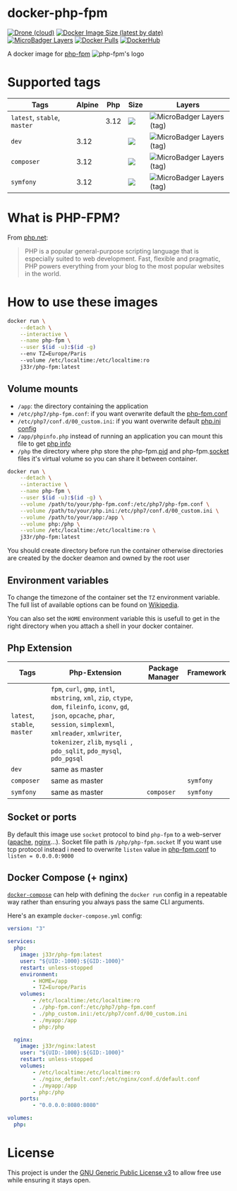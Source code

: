 # docker-php-fpm

[![Drone (cloud)](https://img.shields.io/drone/build/jee-r/docker-php-fpm?&style=flat-square)](https://cloud.drone.io/jee-r/docker-php-fpm)
[![Docker Image Size (latest by date)](https://img.shields.io/docker/image-size/j33r/php-fpm?style=flat-square)](https://microbadger.com/images/j33r/php-fpm)
[![MicroBadger Layers](https://img.shields.io/microbadger/layers/j33r/php-fpm?style=flat-square)](https://microbadger.com/images/j33r/php-fpm)
[![Docker Pulls](https://img.shields.io/docker/pulls/j33r/php-fpm?style=flat-square)](https://hub.docker.com/r/j33r/php-fpm)
[![DockerHub](https://shields.io/badge/Dockerhub-j33r/php%E2%88%92fpm-%232496ED?logo=docker&style=flat-square)](https://hub.docker.com/r/j33r/php-fpm)

A docker image for [php-fpm](https://php.net/) ![php-fpm's logo](https://www.php.net/favicon.ico)

# Supported tags

| Tags | Alpine | Php | Size | Layers |
|-|-|-|-|-|
| `latest`, `stable`, `master` | | 3.12 | ![](https://img.shields.io/docker/image-size/j33r/php-fpm/latest?style=flat-square) | ![MicroBadger Layers (tag)](https://img.shields.io/microbadger/layers/j33r/php-fpm/latest?style=flat-square) |
| `dev`  | 3.12 | | ![](https://img.shields.io/docker/image-size/j33r/php-fpm/dev?style=flat-square) | ![MicroBadger Layers (tag)](https://img.shields.io/microbadger/layers/j33r/php-fpm/dev?style=flat-square) |
| `composer`  | 3.12 | | ![](https://img.shields.io/docker/image-size/j33r/php-fpm/composer?style=flat-square) | ![MicroBadger Layers (tag)](https://img.shields.io/microbadger/layers/j33r/php-fpm/composer?style=flat-square) |
| `symfony`  | 3.12 | | ![](https://img.shields.io/docker/image-size/j33r/php-fpm/symfony?style=flat-square) | ![MicroBadger Layers (tag)](https://img.shields.io/microbadger/layers/j33r/php-fpm/symfony?style=flat-square) |

# What is PHP-FPM?

From [php.net](https://php.net):

>   PHP is a popular general-purpose scripting language that is especially suited to web development.
>   Fast, flexible and pragmatic, PHP powers everything from your blog to the most popular websites in the world.


# How to use these images

```bash
docker run \
    --detach \
    --interactive \
    --name php-fpm \
    --user $(id -u):$(id -g)
    --env TZ=Europe/Paris
    --volume /etc/localtime:/etc/localtime:ro
    j33r/php-fpm:latest
```    

## Volume mounts

- `/app`: the directory containing the application
- `/etc/php7/php-fpm.conf`: if you want overwrite default the [php-fpm.conf](https://www.php.net/manual/en/install.fpm.configuration.php)
- `/etc/php7/conf.d/00_custom.ini`: if you want overwrite default [php.ini config](https://www.php.net/manual/en/configuration.file.php)
- `/app/phpinfo.php` instead of running an application you can mount this file to get [php info](https://www.php.net/manual/en/function.phpinfo.php)
- `/php` the directory where php store the php-fpm.[pid](https://www.php.net/manual/en/install.fpm.configuration.php) and php-fpm.[socket](https://www.php.net/manual/en/install.fpm.configuration.php) files it's virtual volume so you can share it between container.

```bash
docker run \
    --detach \
    --interactive \
    --name php-fpm \
    --user $(id -u):$(id -g) \
    --volume /path/to/your/php-fpm.conf:/etc/php7/php-fpm.conf \
    --volume /path/to/your/php.ini:/etc/php7/conf.d/00_custom.ini \
    --volume /path/to/your/app:/app \
    --volume php:/php \
    --volume /etc/localtime:/etc/localtime:ro \
    j33r/php-fpm:latest
```

You should create directory before run the container otherwise directories are created by the docker deamon and owned by the root user

## Environment variables

To change the timezone of the container set the `TZ` environment variable. The full list of available options can be found on [Wikipedia](https://en.wikipedia.org/wiki/List_of_tz_database_time_zones).

You can also set the `HOME` environment variable this is usefull to get in the right directory when you attach a shell in your docker container.

## Php Extension

| Tags | Php-Extension | Package Manager | Framework |
|-|-|-|-|
| `latest`, `stable`, `master` | `fpm`, `curl`, `gmp`, `intl`, `mbstring`, `xml`, `zip`, `ctype`, `dom`, `fileinfo`, `iconv`, `gd`, `json`, `opcache`, `phar`, `session`, `simplexml`, `xmlreader`, `xmlwriter`, `tokenizer`, `zlib`, `mysqli `, `pdo_sqlit`, `pdo_mysql`, `pdo_pgsql` |
| `dev` | same as master | | |
| `composer`  | same as master | | `symfony` |
| `symfony` | same as master | `composer` | `symfony` |



## Socket or ports

By default this image use `socket` protocol to bind `php-fpm` to a web-server ([apache](https://apache.org), [nginx](https://apache.org/)...). Socket file path is `/php/php-fpm.socket`
If you want use tcp protocol instead i need to overwrite `listen` value in [php-fpm.conf](https://www.php.net/manual/en/install.fpm.configuration.php) to `listen = 0.0.0.0:9000`

## Docker Compose (+ nginx)

[`docker-compose`](https://docs.docker.com/compose/) can help with defining the `docker run` config in a repeatable way rather than ensuring you always pass the same CLI arguments.

Here's an example `docker-compose.yml` config:

```yaml
version: "3"

services:
  php:
    image: j33r/php-fpm:latest    
    user: "${UID:-1000}:${GID:-1000}"
    restart: unless-stopped
    environment:
        - HOME=/app
        - TZ=Europe/Paris
    volumes:
        - /etc/localtime:/etc/localtime:ro
        - ./php-fpm.conf:/etc/php7/php-fpm.conf
        - ./php_custom.ini:/etc/php7/conf.d/00_custom.ini
        - ./myapp:/app
        - php:/php

  nginx:
    image: j33r/nginx:latest
    user: "${UID:-1000}:${GID:-1000}"
    restart: unless-stopped
    volumes:
        - /etc/localtime:/etc/localtime:ro
        - ./nginx_default.conf:/etc/nginx/conf.d/default.conf
        - ./myapp:/app
        - php:/php
    ports:
        - "0.0.0.0:8080:8080"

volumes:
  php:
```

# License

This project is under the [GNU Generic Public License v3](https://github.com/jee-r/docker-php-fpm/blob/master/LICENSE) to allow free use while ensuring it stays open.
